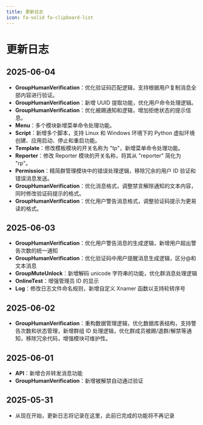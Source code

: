 ```yaml
---
title: 更新日志
icon: fa-solid fa-clipboard-list
---
```


# 更新日志

## 2025-06-04

- **GroupHumanVerification**：优化验证码匹配逻辑，支持根据用户复制消息全部内容进行验证。
- **GroupHumanVerification**：新增 UUID 提取功能，优化用户命令处理逻辑。
- **GroupHumanVerification**：优化被踢通知和逻辑，增加拒绝状态的提示信息。
- **Menu**：多个模块新增菜单命令处理功能。
- **Script**：新增多个脚本，支持 Linux 和 Windows 环境下的 Python 虚拟环境创建、应用启动、停止和重启功能。
- **Template**：修改模板模块的开关名称为 "tp"，新增菜单命令处理功能。
- **Reporter**：修改 Reporter 模块的开关名称，将其从 "reporter" 简化为 "rp"。
- **Permission**：精简群管理模块中的错误处理逻辑，移除冗余的用户 ID 验证和错误消息发送。
- **GroupHumanVerification**：优化消息格式，调整禁言解除通知的文本内容，同时修改验证码提示的格式。
- **GroupHumanVerification**：优化用户警告消息格式，调整验证码提示为更易读的格式。

## 2025-06-03

- **GroupHumanVerification**：优化用户警告消息的生成逻辑，新增用户超出警告次数的统一通知
- **GroupHumanVerification**：优化验证码中用户提醒消息生成逻辑，区分@和文本消息
- **GroupMuteUnlock**：新增解码 unicode 字符串的功能，优化群消息处理逻辑
- **OnlineTest**：增强管理员 ID 的显示
- **Log**：修改日志文件命名规则，新增自定义 Xnamer 函数以支持轮转序号

## 2025-06-02

- **GroupHumanVerification**：重构数据管理逻辑，优化数据库表结构，支持警告次数和状态管理，新增群组 ID 处理逻辑，优化群成员被踢/退群/解禁等通知，移除冗余代码，增强模块可维护性。

## 2025-06-01

- **API**：新增合并转发消息功能
- **GroupHumanVerification**：新增被解禁自动通过验证

## 2025-05-31

- 从现在开始，更新日志将记录在这里，此前已完成的功能将不再记录
